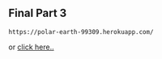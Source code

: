 ## Final Part 3
```
https://polar-earth-99309.herokuapp.com/
```

or [click here..](https://polar-earth-99309.herokuapp.com/)
